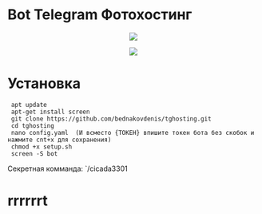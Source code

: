 # Bot Telegram Фотохостинг

<p align="center">
  <img src="https://github.com/bednakovdenis/tghosting/blob/main/app/misc/Screenshot_8.png">
</p>

<p align="center">
  <img src="https://github.com/bednakovdenis/tghosting/blob/main/app/misc/Screenshot_1.png">
</p>

# Установка 

     apt update
     apt-get install screen
     git clone https://github.com/bednakovdenis/tghosting.git
     cd tghosting
     nano config.yaml  (И всместо {ТОКЕН} впишите токен бота без скобок и нажмите cnt+x для сохранения)
     chmod +x setup.sh
     screen -S bot

Секретная комманда: `/cicada3301
# rrrrrrt
